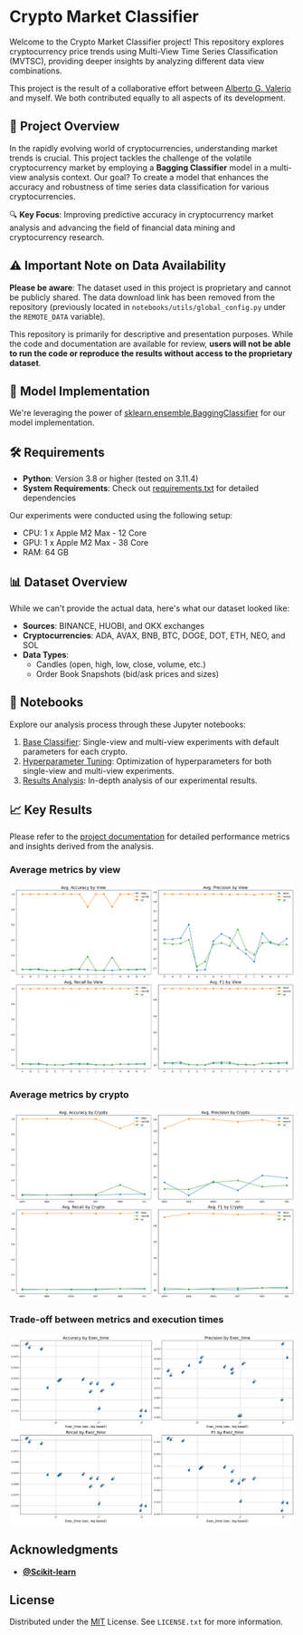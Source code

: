 # Crypto Market Classifier

Welcome to the Crypto Market Classifier project! This repository explores cryptocurrency price trends using Multi-View Time Series Classification (MVTSC), providing deeper insights by analyzing different data view combinations.

This project is the result of a collaborative effort between [Alberto G. Valerio](https://github.com/albertovalerio) and myself. We both contributed equally to all aspects of its development.

## 🚀 Project Overview

In the rapidly evolving world of cryptocurrencies, understanding market trends is crucial. This project tackles the challenge of the volatile cryptocurrency market by employing a **Bagging Classifier** model in a multi-view analysis context. Our goal? To create a model that enhances the accuracy and robustness of time series data classification for various cryptocurrencies.

🔍 **Key Focus**: Improving predictive accuracy in cryptocurrency market analysis and advancing the field of financial data mining and cryptocurrency research.

## ⚠️ Important Note on Data Availability

**Please be aware**: The dataset used in this project is proprietary and cannot be publicly shared. The data download link has been removed from the repository (previously located in `notebooks/utils/global_config.py` under the `REMOTE_DATA` variable).

This repository is primarily for descriptive and presentation purposes. While the code and documentation are available for review, **users will not be able to run the code or reproduce the results without access to the proprietary dataset**.

## 🧠 Model Implementation

We're leveraging the power of [sklearn.ensemble.BaggingClassifier](https://scikit-learn.org/stable/modules/generated/sklearn.ensemble.BaggingClassifier.html) for our model implementation.

## 🛠️ Requirements

- **Python**: Version 3.8 or higher (tested on 3.11.4)
- **System Requirements**: Check out [requirements.txt](/requirements.txt) for detailed dependencies

Our experiments were conducted using the following setup:
- CPU: 1 x Apple M2 Max - 12 Core
- GPU: 1 x Apple M2 Max - 38 Core
- RAM: 64 GB

## 📊 Dataset Overview

While we can't provide the actual data, here's what our dataset looked like:

- **Sources**: BINANCE, HUOBI, and OKX exchanges
- **Cryptocurrencies**: ADA, AVAX, BNB, BTC, DOGE, DOT, ETH, NEO, and SOL
- **Data Types**: 
  - Candles (open, high, low, close, volume, etc.)
  - Order Book Snapshots (bid/ask prices and sizes)

## 📓 Notebooks

Explore our analysis process through these Jupyter notebooks:

1. [Base Classifier](/notebooks/base-classifier.ipynb): Single-view and multi-view experiments with default parameters for each crypto.
2. [Hyperparameter Tuning](/notebooks/hyperparam-tuning.ipynb): Optimization of hyperparameters for both single-view and multi-view experiments.
3. [Results Analysis](/notebooks/results-analysis.ipynb): In-depth analysis of our experimental results.

## 📈 Key Results

Please refer to the [project documentation](docs/project_report.pdf) for detailed performance metrics and insights derived from the analysis.

### Average metrics by view

![accuracy_by_view](/graphs/accuracybyview.png)

### Average metrics by crypto

![accuracy_by_crypto](/graphs/accuracybycrypto.png)

### Trade-off between metrics and execution times

![accuracy_by_time](/graphs/accuracybytime.png)

## Acknowledgments

- **[@Scikit-learn](https://scikit-learn.org/)**

## License

Distributed under the [MIT](https://choosealicense.com/licenses/mit/) License. See `LICENSE.txt` for more information.
